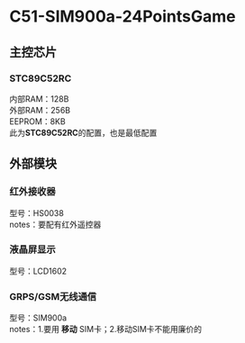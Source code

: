 # C51-SIM900a-24PointsGame
## 主控芯片
### STC89C52RC
  内部RAM：128B    
  外部RAM：256B    
  EEPROM：8KB    
  此为**STC89C52RC**的配置，也是最低配置
## 外部模块
### 红外接收器
型号：HS0038    
notes：要配有红外遥控器
### 液晶屏显示
型号：LCD1602
### GRPS/GSM无线通信 
型号：SIM900a    
notes：1.要用 **移动** SIM卡；2.移动SIM卡不能用廉价的

